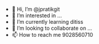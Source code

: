 - 👋 Hi, I’m @jpratikgit
- 👀 I’m interested in ...
- 🌱 I’m currently learning ditiss
- 💞️ I’m looking to collaborate on ...
- 📫 How to reach me 9028560710

<!---
jpratikgit/jpratikgit is a ✨ special ✨ repository because its `README.md` (this file) appears on your GitHub profile.
You can click the Preview link to take a look at your changes.
--->
